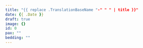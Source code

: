 ```yaml
---
title: "{{ replace .TranslationBaseName "-" " " | title }}"
date: {{ .Date }}
draft: true
image: {}
id: 0
pax: ""
bedding: ""
---
```

